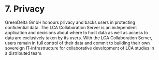 <style>
    /* initialise the counter */
    body { counter-reset: figureCounter;
    counter-reset: h1counter h2counter h3counter h4counter h5counter h6counter;
     }
    /* increment the counter for every instance of a figure even if it doesn't have a caption */
    figure { counter-increment: figureCounter; text-align: center}
    /* prepend the counter to the figcaption content */
    figure figcaption:before {
        content: "Figure 7-" counter(figureCounter) ": "
    }
    /* increment the counter for every instance of a table even if it doesn't have a caption */
    table { counter-increment: tableCounter; }
    /* prepend the counter to the figcaption content */
    caption:before {
        content: "Table 7-" counter(tableCounter) ": ";
    }
    /* create padding between table cells*/
    th, td {
        padding: 15px;
    }
</style>

<h1 id="header-7">7.	Privacy </h1>
GreenDelta GmbH honours privacy and backs users in protecting confidential data. The LCA Collaboration Server is an independent application and decisions about where to host data as well as access to data are exclusively taken by its users. With the LCA Collaboration Server, users remain in full control of their data and commit to building their own sovereign IT-infrastructure for collaborative development of LCA studies in a distributed team.